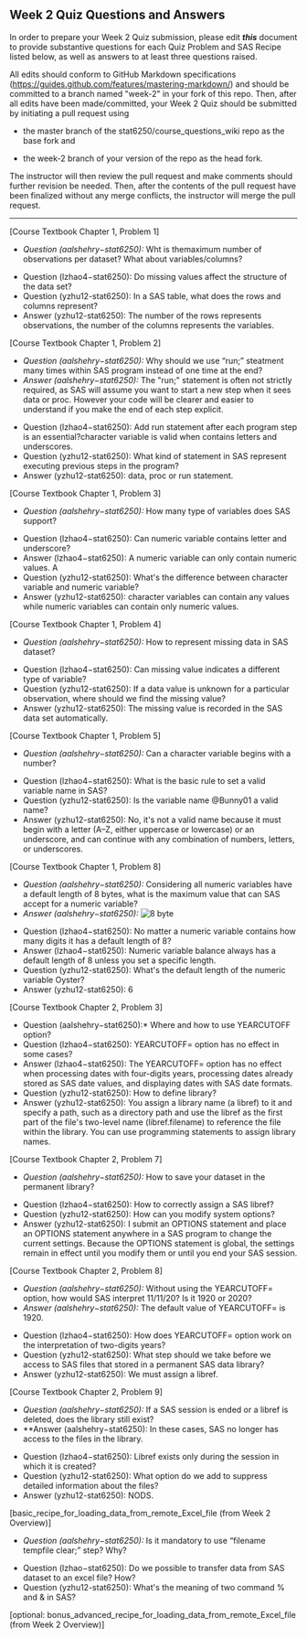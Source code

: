 ## Week 2 Quiz Questions and Answers

In order to prepare your Week 2 Quiz submission, please edit ***this*** document to provide substantive questions for each Quiz Problem and SAS Recipe listed below, as well as answers to at least three questions raised.

All edits should conform to GitHub Markdown specifications (https://guides.github.com/features/mastering-markdown/) and should be committed to a branch named "week-2" in your fork of this repo. Then, after all edits have been made/committed, your Week 2 Quiz should be submitted by initiating a pull request using

- the master branch of the stat6250/course_questions_wiki repo as the base fork and

- the week-2 branch of your version of the repo as the head fork.

The instructor will then review the pull request and make comments should further revision be needed. Then, after the contents of the pull request have been finalized without any merge conflicts, the instructor will merge the pull request.

********************************************************************************

[Course Textbook Chapter 1, Problem 1]

* *Question (aalshehry−stat6250):* Wht is themaximum number of observations per dataset? What about variables/columns?
- Question (lzhao4−stat6250): Do missing values affect the structure of the data set?
- Question (yzhu12-stat6250): In a SAS table, what does the rows and columns represent?
- Answer (yzhu12-stat6250): The number of the rows represents observations, the number of the columns represents the variables.
 


[Course Textbook Chapter 1, Problem 2]

* *Question (aalshehry−stat6250):* Why should we use “run;” steatment many times within SAS program instead of one time at the end?
* *Answer (aalshehry−stat6250):* The "run;" statement is often not strictly required, as SAS will assume you want to start a new step when it sees data or proc. However your code will be clearer and easier to understand if you make the end of each step explicit.
- Question (lzhao4−stat6250): Add run statement after each program step is an essential?character variable is valid when contains letters and underscores.
- Question (yzhu12-stat6250): What kind of statement in SAS represent executing previous steps in the program?
- Answer (yzhu12-stat6250): data, proc or run statement.


[Course Textbook Chapter 1, Problem 3]

* *Question (aalshehry−stat6250):* How many type of variables does SAS support?
- Question (lzhao4−stat6250): Can numeric variable contains letter and underscore?
- Answer (lzhao4−stat6250): A numeric variable can only contain numeric values. A 
- Question (yzhu12-stat6250): What's the difference between character variable and numeric variable?
- Answer (yzhu12-stat6250): character variables can contain any values while numeric variables can contain only numeric values. 


[Course Textbook Chapter 1, Problem 4]

* *Question (aalshehry−stat6250):* How to represent missing data in SAS dataset?
- Question (lzhao4−stat6250): Can missing value indicates a different type of variable?
- Question (yzhu12-stat6250): If a data value is unknown for a particular observation, where should we find the missing value?
- Answer (yzhu12-stat6250): The missing value is recorded in the SAS data set automatically.


[Course Textbook Chapter 1, Problem 5]

* *Question (aalshehry−stat6250):* Can a character variable begins with a number?
- Question (lzhao4−stat6250): What is the basic rule to set a valid variable name in SAS?
- Question (yzhu12-stat6250): Is the variable name @Bunny01 a valid name? 
- Answer (yzhu12-stat6250): No, it's not a valid name because it must begin with a letter (A–Z, either uppercase or lowercase) or an underscore, and can continue with any combination of numbers, letters, or underscores. 



[Course Textbook Chapter 1, Problem 8]

* *Question (aalshehry−stat6250):* Considering all numeric variables have a default length of 8 bytes, what is the maximum value that can SAS accept for a numeric variable?
* *Answer (aalshehry−stat6250):* ![8 byte](https://github.com/aalshehry-stat6250/course-questions-wiki/blob/Week-2/week-02/8byte.JPG?raw=true)
- Question (lzhao4−stat6250): No matter a numeric variable contains how many digits it has a default length of 8?
- Answer (lzhao4−stat6250): Numeric variable balance always has a default length of 8 unless you set a specific length.
- Question (yzhu12-stat6250): What's the default length of the numeric variable Oyster?
- Answer (yzhu12-stat6250): 6



[Course Textbook Chapter 2, Problem 3]

- Question (aalshehry−stat6250):* Where and how to use YEARCUTOFF option?
- Question (lzhao4−stat6250):  YEARCUTOFF= option has no effect in some cases?
- Answer (lzhao4−stat6250): The YEARCUTOFF= option has no effect when processing dates with four-digits years, processing dates already stored as SAS date values, and displaying dates with SAS date formats.
- Question (yzhu12-stat6250): How to define library?
- Answer (yzhu12-stat6250): You assign a library name (a libref) to it and specify a path, such as a directory path and use the libref as the first part of the file's two-level name (libref.filename) to reference the file within the library. You can use programming statements to assign library names. 

[Course Textbook Chapter 2, Problem 7]

* *Question (aalshehry−stat6250):* How to save your dataset in the permanent library?
- Question (lzhao4−stat6250): How to correctly assign a SAS libref?
- Question (yzhu12-stat6250): How can you modify system options?
- Answer (yzhu12-stat6250): I submit an OPTIONS statement and place an OPTIONS statement anywhere in a SAS program to change the current settings. Because the OPTIONS statement is global, the settings remain in effect until you modify them or until you end your SAS
session. 



[Course Textbook Chapter 2, Problem 8]

* *Question (aalshehry−stat6250):* Without using the YEARCUTOFF= option, how would SAS interpret 11/11/20? Is it 1920 or 2020?
* *Answer (aalshehry−stat6250):* The default value of YEARCUTOFF= is 1920.
- Question (lzhao4−stat6250): How does YEARCUTOFF= option work on the interpretation of two-digits years?
- Question (yzhu12-stat6250): What step should we take before we access to SAS files that stored in a permanent SAS data library?
- Answer (yzhu12-stat6250): We must assign a libref.



[Course Textbook Chapter 2, Problem 9]

* *Question (aalshehry−stat6250):* If a SAS session is ended or a libref is deleted, does the library still exist?
* **Answer (aalshehry−stat6250): In these cases, SAS no longer has access to the files in the library.
- Question (lzhao4−stat6250): Libref exists only during the session in which it is created?
- Question (yzhu12-stat6250): What option do we add to suppress detailed information about the files?
- Answer (yzhu12-stat6250): NODS.



[basic_recipe_for_loading_data_from_remote_Excel_file (from Week 2 Overview)]

* *Question (aalshehry−stat6250):* Is it mandatory to use “filename tempfile clear;” step? Why?
- Question (lzhao−stat6250): Do we possible to transfer data from SAS dataset to an excel file? How? 
- Question (yzhu12-stat6250): What's the meaning of two command % and & in SAS?

[optional: bonus_advanced_recipe_for_loading_data_from_remote_Excel_file (from Week 2 Overview)]


